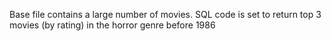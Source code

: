 Base file contains a large number of movies.
SQL code is set to return top 3 movies (by rating) in the horror genre before 1986
